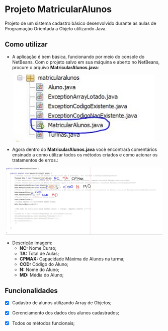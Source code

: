 # Projeto MatricularAlunos
Projeto de um sistema cadastro básico desenvolvido durante as aulas de Programação Orientada a Objeto utilizando Java.

## Como utilizar
- A aplicação é bem básica, funcionando por meio do console do NetBeans. Com o projeto salvo em sua máquina e aberto no NetBeans, procure o arquivo **MatricularAlunos.java**:
<p align="center">
    <img src="images/acessarmatricularalunos.JPG" width="450">
</p>

- Agora dentro do **MatricularAlunos.java** você encontrará comentários ensinado a como utilizar todos os métodos criados e como acionar os tratamentos de erros.: 
<p align="center">
    <img src="images/comousar.JPG" width="500">
</p>

- Descrição imagem: 
    - **NC:** Nome Curso;
    - **TA:** Total de Aulas;
    - **CPMAX:** Capacidade Máxima de Alunos na turma;
    - **COD:** Código do Aluno;
    - **N:** Nome do Aluno;
    - **MD:** Média do Aluno;

## Funcionalidades
* [x] Cadastro de alunos utilizando Array de Objetos; 

* [x] Gerenciamento dos dados dos alunos cadastrados; 

* [x] Todos os métodos funcionais;
